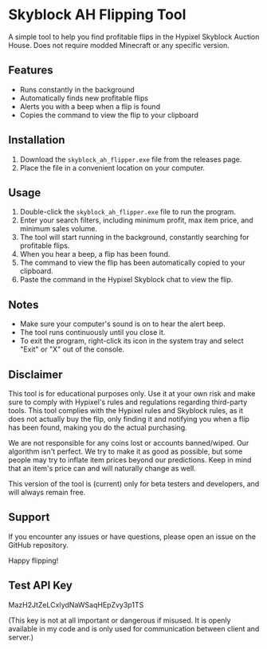 # Skyblock AH Flipping Tool

A simple tool to help you find profitable flips in the Hypixel Skyblock Auction House. Does not require modded Minecraft or any specific version.

## Features

- Runs constantly in the background
- Automatically finds new profitable flips
- Alerts you with a beep when a flip is found
- Copies the command to view the flip to your clipboard

## Installation

1. Download the `skyblock_ah_flipper.exe` file from the releases page.
2. Place the file in a convenient location on your computer.

## Usage

1. Double-click the `skyblock_ah_flipper.exe` file to run the program.
2. Enter your search filters, including minimum profit, max item price, and minimum sales volume.
3. The tool will start running in the background, constantly searching for profitable flips.
4. When you hear a beep, a flip has been found.
5. The command to view the flip has been automatically copied to your clipboard.
6. Paste the command in the Hypixel Skyblock chat to view the flip.

## Notes

- Make sure your computer's sound is on to hear the alert beep.
- The tool runs continuously until you close it.
- To exit the program, right-click its icon in the system tray and select "Exit" or "X" out of the console.

## Disclaimer

This tool is for educational purposes only. Use it at your own risk and make sure to comply with Hypixel's rules and regulations regarding third-party tools. This tool complies with the Hypixel rules and Skyblock rules, as it does not actually buy the flip, only finding it and notifying you when a flip has been found, making you do the actual purchasing.

We are not responsible for any coins lost or accounts banned/wiped. Our algorithm isn't perfect. We try to make it as good as possible, but some people may try to inflate item prices beyond our predictions. Keep in mind that an item's price can and will naturally change as well.

This version of the tool is (current) only for beta testers and developers, and will always remain free.

## Support

If you encounter any issues or have questions, please open an issue on the GitHub repository.

Happy flipping!

## Test API Key

MazH2JtZeLCxIydNaWSaqHEpZvy3p1TS

(This key is not at all important or dangerous if misused. It is openly available in my code and is only used for communication between client and server.)
